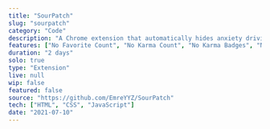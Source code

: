 ```yaml
---
title: "SourPatch"
slug: "sourpatch"
category: "Code"
description: "A Chrome extension that automatically hides anxiety driving 'eksisozluk.com' features."
features: ["No Favorite Count", "No Karma Count", "No Karma Badges", "No 'Eksi Seyler' References", "No 'Pena' Videos"]
duration: "2 days"
solo: true
type: "Extension"
live: null
wip: false
featured: false
source: "https://github.com/EmreYYZ/SourPatch"
tech: ["HTML", "CSS", "JavaScript"]
date: "2021-07-10"
---
```

